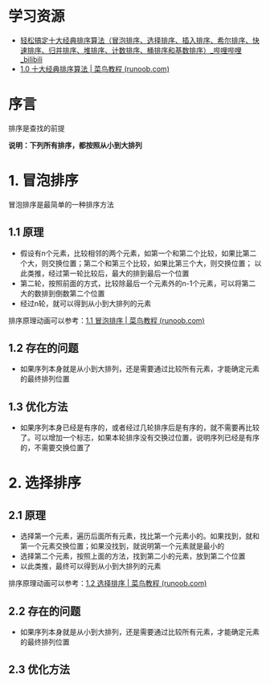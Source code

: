 # 学习资源

- [轻松搞定十大经典排序算法（冒泡排序、选择排序、插入排序、希尔排序、快速排序、归并排序、堆排序、计数排序、桶排序和基数排序）_哔哩哔哩_bilibili](https://www.bilibili.com/video/BV1Ur4y1w7tv)
- [1.0 十大经典排序算法 | 菜鸟教程 (runoob.com)](https://www.runoob.com/w3cnote/ten-sorting-algorithm.html)

# 序言

排序是查找的前提

**说明：下列所有排序，都按照从小到大排列**

# 1. 冒泡排序

冒泡排序是最简单的一种排序方法

## 1.1 原理

- 假设有n个元素，比较相邻的两个元素，如第一个和第二个比较，如果比第二个大，则交换位置；第二个和第三个比较，如果比第三个大，则交换位置； 以此类推，经过第一轮比较后，最大的排到最后一个位置
- 第二轮，按照前面的方式，比较除最后一个元素外的n-1个元素，可以将第二大的数排到倒数第二个位置
- 经过n轮，就可以得到从小到大排列的元素

排序原理动画可以参考：[1.1 冒泡排序 | 菜鸟教程 (runoob.com)](https://www.runoob.com/w3cnote/bubble-sort.html)

## 1.2 存在的问题

- 如果序列本身就是从小到大排列，还是需要通过比较所有元素，才能确定元素的最终排列位置

## 1.3 优化方法

- 如果序列本身已经是有序的，或者经过几轮排序后是有序的，就不需要再比较了。可以增加一个标志，如果本轮排序没有交换过位置，说明序列已经是有序的，不需要交换位置了

# 2. 选择排序

## 2.1 原理

- 选择第一个元素，遍历后面所有元素，找比第一个元素小的。如果找到，就和第一个元素交换位置；如果没找到，就说明第一个元素就是最小的
- 选择第二个元素，按照上面的方法，找到第二小的元素，放到第二个位置
- 以此类推，最终可以得到从小到大排列的元素

排序原理动画可以参考：[1.2 选择排序 | 菜鸟教程 (runoob.com)](https://www.runoob.com/w3cnote/selection-sort.html)

## 2.2 存在的问题

- 如果序列本身就是从小到大排列，还是需要通过比较所有元素，才能确定元素的最终排列位置

## 2.3 优化方法

